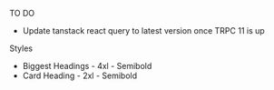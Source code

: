 TO DO

- Update tanstack react query to latest version once TRPC 11 is up

Styles

- Biggest Headings - 4xl - Semibold
- Card Heading - 2xl - Semibold
